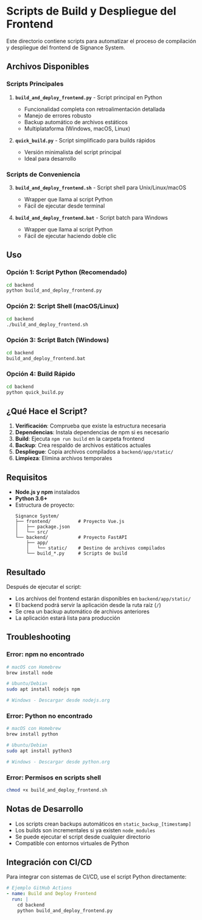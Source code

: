 # Scripts de Build y Despliegue del Frontend

Este directorio contiene scripts para automatizar el proceso de compilación y despliegue del frontend de Signance System.

## Archivos Disponibles

### Scripts Principales

1. **`build_and_deploy_frontend.py`** - Script principal en Python
   - Funcionalidad completa con retroalimentación detallada
   - Manejo de errores robusto
   - Backup automático de archivos estáticos
   - Multiplataforma (Windows, macOS, Linux)

2. **`quick_build.py`** - Script simplificado para builds rápidos
   - Versión minimalista del script principal
   - Ideal para desarrollo

### Scripts de Conveniencia

3. **`build_and_deploy_frontend.sh`** - Script shell para Unix/Linux/macOS
   - Wrapper que llama al script Python
   - Fácil de ejecutar desde terminal

4. **`build_and_deploy_frontend.bat`** - Script batch para Windows
   - Wrapper que llama al script Python
   - Fácil de ejecutar haciendo doble clic

## Uso

### Opción 1: Script Python (Recomendado)
```bash
cd backend
python build_and_deploy_frontend.py
```

### Opción 2: Script Shell (macOS/Linux)
```bash
cd backend
./build_and_deploy_frontend.sh
```

### Opción 3: Script Batch (Windows)
```cmd
cd backend
build_and_deploy_frontend.bat
```

### Opción 4: Build Rápido
```bash
cd backend
python quick_build.py
```

## ¿Qué Hace el Script?

1. **Verificación**: Comprueba que existe la estructura necesaria
2. **Dependencias**: Instala dependencias de npm si es necesario
3. **Build**: Ejecuta `npm run build` en la carpeta frontend
4. **Backup**: Crea respaldo de archivos estáticos actuales
5. **Despliegue**: Copia archivos compilados a `backend/app/static/`
6. **Limpieza**: Elimina archivos temporales

## Requisitos

- **Node.js y npm** instalados
- **Python 3.6+** 
- Estructura de proyecto:
  ```
  Signance System/
  ├── frontend/          # Proyecto Vue.js
  │   ├── package.json
  │   └── src/
  └── backend/           # Proyecto FastAPI
      ├── app/
      │   └── static/    # Destino de archivos compilados
      └── build_*.py     # Scripts de build
  ```

## Resultado

Después de ejecutar el script:

- Los archivos del frontend estarán disponibles en `backend/app/static/`
- El backend podrá servir la aplicación desde la ruta raíz (`/`)
- Se crea un backup automático de archivos anteriores
- La aplicación estará lista para producción

## Troubleshooting

### Error: npm no encontrado
```bash
# macOS con Homebrew
brew install node

# Ubuntu/Debian
sudo apt install nodejs npm

# Windows - Descargar desde nodejs.org
```

### Error: Python no encontrado
```bash
# macOS con Homebrew
brew install python

# Ubuntu/Debian
sudo apt install python3

# Windows - Descargar desde python.org
```

### Error: Permisos en scripts shell
```bash
chmod +x build_and_deploy_frontend.sh
```

## Notas de Desarrollo

- Los scripts crean backups automáticos en `static_backup_[timestamp]`
- Los builds son incrementales si ya existen `node_modules`
- Se puede ejecutar el script desde cualquier directorio
- Compatible con entornos virtuales de Python

## Integración con CI/CD

Para integrar con sistemas de CI/CD, use el script Python directamente:

```yaml
# Ejemplo GitHub Actions
- name: Build and Deploy Frontend
  run: |
    cd backend
    python build_and_deploy_frontend.py
```
